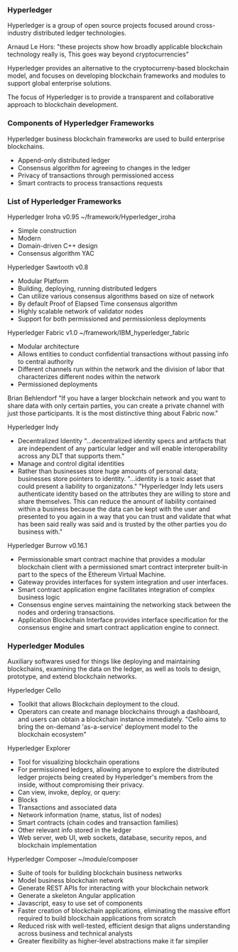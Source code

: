 ### Hyperledger

Hyperledger is a group of open source projects focused around cross-industry distributed ledger technologies. 

Arnaud Le Hors:
    "these projects show how broadly applicable blockchain technology really is, This goes way beyond cryptocurrencies"

Hyperledger provides an alternative to the cryptocurreny-based blockchain model, and focuses on developing blockchain frameworks and modules to support global enterprise solutions. 

The focus of Hyperledger is to provide a transparent and collaborative approach to blockchain development.

### Components of Hyperledger Frameworks

Hyperledger business blockchain frameworks are used to build enterprise blockchains.

- Append-only distributed ledger
- Consensus algorithm for agreeing to changes in the ledger
- Privacy of transactions through permissioned access
- Smart contracts to process transactions requests

### List of Hyperledger Frameworks

Hyperledger Iroha v0.95
    ~/framework/Hyperledger_iroha
- Simple construction
- Modern
- Domain-driven C++ design
- Consensus algorithm YAC

Hyperledger Sawtooth v0.8
- Modular Platform
- Building, deploying, running distributed ledgers
- Can utilize various consensus algorithms based on size of network
- By default Proof of Elapsed Time consensus algorithm
- Highly scalable network of validator nodes
- Support for both permissioned and permissionless deployments

Hyperledger Fabric v1.0
    ~/framework/IBM_hyperledger_fabric
- Modular architecture
- Allows entities to conduct confidential transactions without passing info to central authority
- Different channels run within the network and the division of labor that characterizes different nodes within the network
- Permissioned deployments

Brian Behlendorf
    "If you have a larger blockchain network and you want to share data with only certain parties, you can create a private channel with just those participants. It is the most distinctive thing about Fabric now."

Hyperledger Indy
- Decentralized Identity
    "...decentralized identity specs and artifacts that are independent of any particular ledger and will enable interoperability across any DLT that supports them."
- Manage and control digital identities
- Rather than businesses store huge amounts of personal data; businesses store pointers to identity.
    "...identity is a toxic asset that could present a liability to organizatons."
    "Hyperledger Indy lets users authenticate identity based on the attributes they are willing to store and share themselves. This can reduce the amount of liability contained within a business because the data can be kept with the user and presented to you again in a way that you can trust and validate that what has been said really was said and is trusted by the other parties you do business with."

Hyperledger Burrow v0.16.1
- Permissionable smart contract machine that provides a modular blockchain client with a permissioned smart contract interpreter built-in part to the specs of the Ethereum Virtual Machine.
- Gateway provides interfaces for system integration and user interfaces.
- Smart contract application engine facilitates integration of complex business logic
- Consensus engine serves maintaining the networking stack between the nodes and ordering transactions.
- Application Blockchain Interface provides interface specification for the consensus engine and smart contract application engine to connect.

### Hyperledger Modules

Auxiliary softwares used for things like deploying and maintaining blockchains, examining the data on the ledger, as well as tools to design, prototype, and extend blockchain networks.

Hyperledger Cello
- Toolkit that allows Blockchain deployment to the cloud.
- Operators can create and manage blockchains through a dashboard, and users can obtain a blockchain instance immediately.
    "Cello aims to bring the on-demand 'as-a-service' deployment model to the blockchain ecosystem"

Hyperledger Explorer
- Tool for visualizing blockchain operations
- For permissioned ledgers, allowing anyone to explore the distributed ledger projects being created by Hyperledger's members from the inside, without compromising their privacy.
- Can view, invoke, deploy, or query:
- Blocks
- Transactions and associated data
- Network information (name, status, list of nodes)
- Smart contracts (chain codes and transaction families)
- Other relevant info stored in the ledger
- Web server, web UI, web sockets, database, security repos, and blockchain implementation

Hyperledger Composer
    ~/module/composer
- Suite of tools for building blockchain business networks
- Model business blockchain network
- Generate REST APIs for interacting with your blockchain network
- Generate a skeleton Angular application
- Javascript, easy to use set of components
- Faster creation of blockchain applications, eliminating the massive effort required to build blockchain applications from scratch
- Reduced risk with well-tested, efficient design that aligns understanding across business and technical analysts
- Greater flexibility as higher-level abstractions make it far simplier